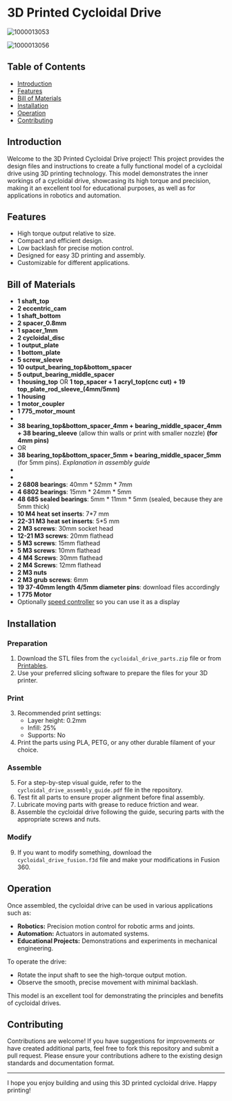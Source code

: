 # 3D Printed Cycloidal Drive

![1000013053](https://github.com/Dmitrii-Tomin/cycloidal_drive/assets/83939750/a9333dfe-bdec-4a49-9772-51458e330c09)

![1000013056](https://github.com/Dmitrii-Tomin/cycloidal_drive/assets/83939750/8f620009-5a4d-425b-9bd6-8746714424e8)



## Table of Contents

- [Introduction](#introduction)
- [Features](#features)
- [Bill of Materials](#bill-of-materials)
- [Installation](#installation)
- [Operation](#operation)
- [Contributing](#contributing)

## Introduction

Welcome to the 3D Printed Cycloidal Drive project! This project provides the design files and instructions to create a fully functional model of a cycloidal drive using 3D printing technology. This model demonstrates the inner workings of a cycloidal drive, showcasing its high torque and precision, making it an excellent tool for educational purposes, as well as for applications in robotics and automation.

## Features

- High torque output relative to size.
- Compact and efficient design.
- Low backlash for precise motion control.
- Designed for easy 3D printing and assembly.
- Customizable for different applications.

## Bill of Materials

- **1 shaft_top**
- **2 eccentric_cam**
- **1 shaft_bottom**
- **2 spacer_0.8mm**
- **1 spacer_1mm**
- **2 cycloidal_disc**
- **1 output_plate**
- **1 bottom_plate**
- **5 screw_sleeve**
- **10 output_bearing_top&bottom_spacer**
- **5 output_bearing_middle_spacer**
- **1 housing_top** OR **1 top_spacer + 1 acryl_top(cnc cut) + 19 top_plate_rod_sleeve_(4mm/5mm)**
- **1 housing**
- **1 motor_coupler**
- **1 775_motor_mount**
- 
- **38 bearing_top&bottom_spacer_4mm + bearing_middle_spacer_4mm + 38 bearing_sleeve** (allow thin walls or print with smaller nozzle) **(for 4mm pins)**
- OR
- **38 bearing_top&bottom_spacer_5mm + bearing_middle_spacer_5mm** (for 5mm pins). _Explanation in assembly guide_
- 
- 
- **2 6808 bearings**: 40mm * 52mm * 7mm
- **4 6802 bearings**: 15mm * 24mm * 5mm
- **48 685 sealed bearings**: 5mm * 11mm * 5mm (sealed, because they are 5mm thick)
- **10 M4 heat set inserts**: 7*7 mm
- **22-31 M3 heat set inserts**: 5*5 mm
- **2 M3 screws**: 30mm socket head
- **12-21 M3 screws**: 20mm flathead
- **5 M3 screws**: 15mm flathead
- **5 M3 screws**: 10mm flathead
- **4 M4 Screws**: 30mm flathead
- **2 M4 Screws**: 12mm flathead
- **2 M3 nuts**
- **2 M3 grub screws**: 6mm 
- **19 37-40mm length 4/5mm diameter pins**: download files accordingly
- **1 775 Motor**
- Optionally [speed controller](https://www.amazon.com/Motor-Controller-Enmja-Adjustable-Regulator/dp/B09Q2QVWVX/ref=sr_1_13?crid=1UKTLSA73BUMS&dib=eyJ2IjoiMSJ9.9mfXQJdqCB3etkVKhtQxWOMFLP4qqFwMqV3mMa5kvUn4mScqkyHxMxdrVKTxAFOOFdvvVMab61omUSPOPJ4jTDmy5zJBo3t0eZDCRdL8X7dVLa5fmaXwMXWuHNwUsevM6sMZlyfUWfndNbSEoGFPCD4wMzjMdPuUGP9rKrPDM36wDLGE_365YusdXz4umGa8u1uCgjMxV6PSSFpRmtYTFHBXT8_sxKAwPc9whJfNiqY.hutWc2XKp4LfPMPED0a-1KTxaFr59BxOYvu4DkvV-7w&dib_tag=se&keywords=dc+motor+speed+controller+12v&qid=1720247454&sprefix=dc+motor+spee%2Caps%2C187&sr=8-13) so you can use it as a display


## Installation

### Preparation

1. Download the STL files from the `cycloidal_drive_parts.zip` file or from [Printables](https://www.printables.com/model/933978-cycloidal-drive).
2. Use your preferred slicing software to prepare the files for your 3D printer.

### Print

3. Recommended print settings:
   - Layer height: 0.2mm
   - Infill: 25%
   - Supports: No
4. Print the parts using PLA, PETG, or any other durable filament of your choice.

### Assemble

5. For a step-by-step visual guide, refer to the `cycloidal_drive_assembly_guide.pdf` file in the repository.
6. Test fit all parts to ensure proper alignment before final assembly.
7. Lubricate moving parts with grease to reduce friction and wear.
8. Assemble the cycloidal drive following the guide, securing parts with the appropriate screws and nuts.

### Modify

9. If you want to modify something, download the `cycloidal_drive_fusion.f3d` file and make your modifications in Fusion 360.

## Operation

Once assembled, the cycloidal drive can be used in various applications such as:

- **Robotics:** Precision motion control for robotic arms and joints.
- **Automation:** Actuators in automated systems.
- **Educational Projects:** Demonstrations and experiments in mechanical engineering.

To operate the drive:

- Rotate the input shaft to see the high-torque output motion.
- Observe the smooth, precise movement with minimal backlash.

This model is an excellent tool for demonstrating the principles and benefits of cycloidal drives.

## Contributing

Contributions are welcome! If you have suggestions for improvements or have created additional parts, feel free to fork this repository and submit a pull request. Please ensure your contributions adhere to the existing design standards and documentation format.

---

I hope you enjoy building and using this 3D printed cycloidal drive. Happy printing!
